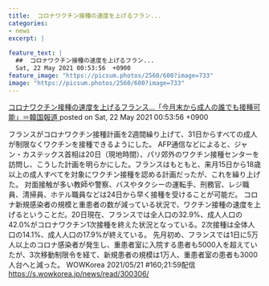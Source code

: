 ```yaml
---
title:  コロナワクチン接種の速度を上げるフラン...
categories:
- news
excerpt: |
  
feature_text: |
  ##  コロナワクチン接種の速度を上げるフラン...
  Sat, 22 May 2021 00:53:56  +0900
feature_image: "https://picsum.photos/2560/600?image=733"
image: "https://picsum.photos/2560/600?image=733"
---
```


[ コロナワクチン接種の速度を上げるフランス…「今月末から成人の誰でも接種可能」＝韓国報道   ](https://lavender.5ch.net/test/read.cgi/news4plus/1621612436/)
posted on Sat, 22 May 2021 00:53:56  +0900

<!--more-->

フランスがコロナワクチン接種計画を2週間繰り上げて、31日からすべての成人が制限なくワクチンを接種できるようにした。 AFP通信などによると、ジャン・カステックス首相は20日（現地時間）、パリ郊外のワクチン接種センターを訪問し、こうした計画を明らかにした。フランスはもともと、来月15日から18歳以上の成人すべてを対象にワクチン接種を認める計画だったが、これを繰り上げた。 対面接触が多い教師や警察、バスやタクシーの運転手、刑務官、レジ職員、清掃員、ホテル職員などは24日から早く接種を受けることが可能だ。 コロナ新規感染者の規模と重患者の数が減っている状況で、ワクチン接種の速度を上げるということだ。20日現在、フランスでは全人口の32.9%、成人人口の42.0%がコロナワクチン1次接種を終えた状況となっている。2次接種は全体人口の14.1%、成人人口の17.9%が終えている。 先月初め、フランスでは1日に5万人以上のコロナ感染者が発生し、重患者室に入院する患者も5000人を超えていたが、3次移動制限令を経て、新規患者の規模は1万人、重患者室の患者も3000人台へと減った。 WOWKorea 2021/05/21 #160;21:59配信 https://s.wowkorea.jp/news/read/300306/
